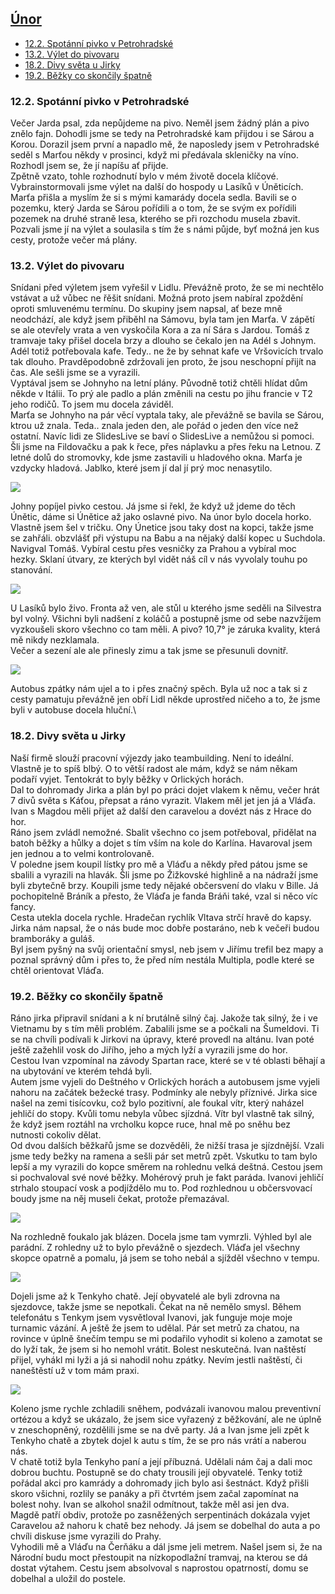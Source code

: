 ## [Únor](2022.md) <!-- omit in toc --> 

- [12.2. Spotánní pivko v Petrohradské](#122-spotánní-pivko-v-petrohradské)
- [13.2. Výlet do pivovaru](#132-výlet-do-pivovaru)
- [18.2. Divy světa u Jirky](#182-divy-světa-u-jirky)
- [19.2. Běžky co skončily špatně](#192-běžky-co-skončily-špatně)

### 12.2. Spotánní pivko v Petrohradské

Večer Jarda psal, zda nepůjdeme na pivo. Neměl jsem žádný plán a pivo znělo fajn. Dohodli jsme se tedy na Petrohradské kam přijdou i se Sárou a Korou. Dorazil jsem první a napadlo mě, že naposledy jsem v Petrohradské seděl s Marťou někdy v prosinci, když mi předávala skleničky na víno. Rozhodl jsem se, že jí napíšu ať přijde.\
Zpětně vzato, tohle rozhodnutí bylo v mém životě docela klíčové.\
Vybrainstormovali jsme výlet na další do hospody u Lasíků v Úněticích. Marťa přišla a myslím že si s mými kamarády docela sedla. Bavili se o pozemku, který Jarda se Sárou pořídili a o tom, že se svým ex pořídili pozemek na druhé straně lesa, kterého se při rozchodu musela zbavit. Pozvali jsme jí na výlet a soulasila s tím že s námi půjde, byť možná jen kus cesty, protože večer má plány.

### 13.2. Výlet do pivovaru

Snídani před výletem jsem vyřešil v Lidlu. Převážně proto, že se mi nechtělo vstávat a už vůbec ne řěšit snídani. Možná proto jsem nabíral zpoždění oproti smluvenému termínu. Do skupiny jsem napsal, ať beze mně neodchází, ale když jsem přiběhl na Sámovu, byla tam jen Marťa. V zápětí se ale otevřely vrata a ven vyskočila Kora a za ní Sára s Jardou. Tomáš z tramvaje taky přišel docela brzy a dlouho se čekalo jen na Adél s Johnym. Adél totiž potřebovala kafe. Tedy.. ne že by sehnat kafe ve Vršovicích trvalo tak dlouho. Pravděpodobně zdržovali jen proto, že jsou neschopní přijít na čas. Ale sešli jsme se a vyrazili.\
Vyptával jsem se Johnyho na letní plány. Původně totiž chtěli hlídat dům někde v Itálii. To prý ale padlo a plán změnili na cestu po jihu francie v T2 jeho rodičů. To jsem mu docela záviděl.\
Marťa se Johnyho na pár věcí vyptala taky, ale převážně se bavila se Sárou, ktrou už znala. Teda.. znala jeden den, ale pořád o jeden den více než ostatní. Navíc lidi ze SlidesLive se baví o SlidesLive a nemůžou si pomoci.\
Šli jsme na Fildovačku a pak k řece, přes náplavku a přes řeku na Letnou. Z letné dolů do stromovky, kde jsme zastavili u hladového okna. Marťa je vzdycky hladová. Jablko, které jsem jí dal jí prý moc nenasytilo.

<a href="../images/2022_february/13_1.jpg" target="_blank"><img src="../images/thumbnails/2022_february/13_1.jpg"></a>

Johny popíjel pivko cestou. Já jsme si řekl, že když už jdeme do těch Únětic, dáme si Únětice až jako oslavné pivo. Na únor bylo docela horko. Vlastně jsem šel v tričku. Ony Únetice jsou taky dost na kopci, takže jsme se zahřáli. obzvlášť při výstupu na Babu a na nějaký další kopec u Suchdola.\
Navigval Tomáš. Vybíral cestu přes vesničky za Prahou a vybíral moc hezky. Sklaní útvary, ze kterých byl vidět náš cíl v nás vyvolaly touhu po stanování.

<a href="../images/2022_february/13_2.jpg" target="_blank"><img src="../images/thumbnails/2022_february/13_2.jpg"></a>

U Lasíků bylo živo. Fronta až ven, ale stůl u kterého jsme seděli na Silvestra byl volný. Všichni byli nadšení z koláčů a postupně jsme od sebe nazvžíjem vyzkoušeli skoro všechno co tam měli. A pivo? 10,7° je záruka kvality, která mě nikdy nezklamala.\
Večer a sezení ale ale přinesly zimu a tak jsme se přesunuli dovnitř.

<a href="../images/2022_february/13_3.jpg" target="_blank"><img src="../images/thumbnails/2022_february/13_3.jpg"></a>

Autobus zpátky nám ujel a to i přes značný spěch. Byla už noc a tak si z cesty pamatuju převážně jen obří Lidl někde uprostřed ničeho a to, že jsme byli v autobuse docela hluční.\

### 18.2. Divy světa u Jirky

Naší firmě slouží pracovní výjezdy jako teambuilding. Není to ideální. Vlastně je to spíš blbý. O to větší radost ale mám, když se nám někam podaří vyjet. Tentokrát to byly běžky v Orlických horách.\
Dal to dohromady Jirka a plán byl po práci dojet vlakem k němu, večer hrát 7 divů světa s Káťou, přepsat a ráno vyrazit. Vlakem měl jet jen já a Vláďa. Ivan s Magdou měli přijet až další den caravelou a dovézt nás z Hrace do hor.\
Ráno jsem zvládl nemožné. Sbalit všechno co jsem potřeboval, přidělat na batoh běžky a hůlky a dojet s tím vším na kole do Karlína. Havaroval jsem jen jednou a to velmi kontrolovaně.\
V poledne jsem koupil lístky pro mě a Vláďu a někdy před pátou jsme se sbalili a vyrazili na hlavák. Šli jsme po Žižkovské highlině a na nádraží jsme byli zbytečně brzy. Koupili jsme tedy nějaké občersvení do vlaku v Bille. Já pochopitelně Bráník a přesto, že Vláďa je fanda Bráňi také, vzal si něco víc fancy.\
Cesta utekla docela rychle. Hradečan rychlík Vltava strčí hravě do kapsy. Jirka nám napsal, že o nás bude moc dobře postaráno, neb k večeři budou bramboráky a guláš.\
Byl jsem pyšný na svůj orientační smysl, neb jsem v Jiřímu trefil bez mapy a poznal správný dům i přes to, že před ním nestála Multipla, podle které se chtěl orientovat Vláďa.

### 19.2. Běžky co skončily špatně

Ráno jirka připravil snídani a k ní brutálně silný čaj. Jakože tak silný, že i ve Vietnamu by s tím měli problém. Zabalili jsme se a počkali na Šumeldovi. Ti se na chvíli podívali k Jirkovi na úpravy, které provedl na altánu. Ivan poté ještě zažehlil vosk do Jiřího, jeho a mých lyží a vyrazili jsme do hor.\
Cestou Ivan vzpomínal na závody Spartan race, které se v té oblasti běhají a na ubytování ve kterém tehdá byli.\
Autem jsme vyjeli do Deštného v Orlických horách a autobusem jsme vyjeli nahoru na začátek bežecké trasy. Podmínky ale nebyly příznivé. Jirka sice našel na zemi tisícovku, což bylo pozitivní, ale foukal vítr, který naházel jehličí do stopy. Kvůli tomu nebyla vůbec sjízdná. Vítr byl vlastně tak silný, že když jsem roztáhl na vrcholku kopce ruce, hnal mě po sněhu bez nutnosti cokoliv dělat.\
Od dvou dalších běžkařů jsme se dozvěděli, že nižší trasa je sjízdnější. Vzali jsme tedy bežky na ramena a sešli pár set metrů zpět. Vskutku to tam bylo lepší a my vyrazili do kopce směrem na rohlednu velká deštná. Cestou jsem si pochvaloval své nové běžky. Mohérový pruh je fakt paráda. Ivanovi jehličí strhalo stoupací vosk a podjíždělo mu to. Pod rozhlednou u občersvovací boudy jsme na něj museli čekat, protože přemazával.

<a href="../images/2022_february/19_1.jpg" target="_blank"><img src="../images/thumbnails/2022_february/19_1.jpg"></a>

Na rozhledně foukalo jak blázen. Docela jsme tam vymrzli. Výhled byl ale parádní. Z rohledny už to bylo převážně o sjezdech. Vláďa jel všechny skopce opatrně a pomalu, já jsem se toho nebál a sjížděl všechno v tempu.

<a href="../images/2022_february/19_2.jpg" target="_blank"><img src="../images/thumbnails/2022_february/19_2.jpg"></a>

Dojeli jsme až k Tenkyho chatě. Její obyvatelé ale byli zdrovna na sjezdovce, takže jsme se nepotkali. Čekat na ně nemělo smysl. Během telefonátu s Tenkym jsem vysvětloval Ivanovi, jak funguje moje moje turnamic vázání. A ještě že jsem to udělal. Pár set metrů za chatou, na rovince v úplně šnečím tempu se mi podařilo vyhodit si koleno a zamotat se do lyží tak, že jsem si ho nemohl vrátit. Bolest neskutečná. Ivan naštěstí přijel, vyhákl mi lyži a já si nahodil nohu zpátky. Nevím jestli naštěstí, či naneštěstí už v tom mám praxi.

<a href="../images/2022_february/19_3.jpg" target="_blank"><img src="../images/thumbnails/2022_february/19_3.jpg"></a>

Koleno jsme rychle zchladili sněhem, podvázali ivanovou malou preventivní ortézou a když se ukázalo, že jsem sice vyřazený z běžkování, ale ne úplně v zneschopněný, rozdělili jsme se na dvě party. Já a Ivan jsme jeli zpět k Tenkyho chatě a zbytek dojel k autu s tím, že se pro nás vrátí a naberou nás.\
V chatě totiž byla Tenkyho paní a její příbuzná. Udělali nám čaj a dali moc dobrou buchtu. Postupně se do chaty trousili její obyvatelé. Tenky totiž pořádal akci pro kamrády a dohromady jich bylo asi šestnáct. Když přišli skoro všichni, rozlily se panáky a při čtvrtém jsem začal zapomínat na bolest nohy. Ivan se alkohol snažil odmítnout, takže měl asi jen dva.\
Magdě patří obdiv, protože po zasněžených serpentinách dokázala vyjet Caravelou až nahoru k chatě bez nehody. Já jsem se dobelhal do auta a po chvíli diskuse jsme vyrazili do Prahy.\
Vyhodili mě a Vláďu na Čerňáku a dál jsme jeli metrem. Našel jsem si, že na Národní budu moct přestoupit na nízkopodlažní tramvaj, na kterou se dá dostat výtahem. Cestu jsem absolvoval s naprostou opatrností, domu se dobelhal a uložil do postele.
 